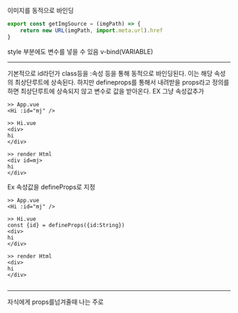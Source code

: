 
이미지를 동적으로 바인딩
```js
export const getImgSource = (imgPath) => {  
    return new URL(imgPath, import.meta.url).href  
}
```


style 부분에도 변수를 넣을 수 있음
v-bind(VARIABLE)

------
기본적으로 id라던가 class등을 :속성 등을 통해 동적으로 바인딩된다. 이는 해당 속성의 최상단루트에 상속된다.  하지만 defineprops를 통해서 내려받을 props라고 정의를 하면 최상단루트에 상속되지 않고 변수로 값을 받아온다.
EX  그냥 속성값추가
```
>> App.vue
<Hi :id="mj" />

>> Hi.vue
<div>
hi
</div>

>> render Html
<div id=mj>
hi
</div>
```
Ex 속성값을 defineProps로 지정
```
>> App.vue
<Hi :id="mj" />

>> Hi.vue
const {id} = defineProps({id:String})
<div>
hi
</div>

>> render Html
<div>
hi
</div>


```
----
자식에게 props를넘겨줄때 나는 주로 